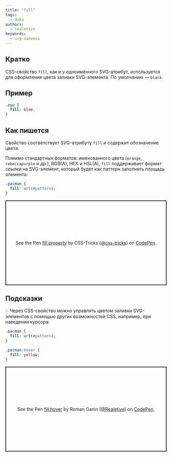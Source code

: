 ```yaml
---
title: "fill"
tags:
  - doka
authors:
  - realetive
keywords:
  - svg-заливка
---
```


## Кратко

CSS-свойство `fill`, как и у одноимённого SVG-атрибут, используется для оформления цвета заливки SVG-элемента. По умолчанию — `black`.

## Пример

```css
.eye {
  fill: blue;
}
```

## Как пишется

Свойство соответствует SVG-атрибуту `fill` и содержит обозначение цвета.

Помимо стандартных форматов: именованного цвета (`orange`, `rebeccapurple` и др.), RGB(A), HEX и HSL(A), `fill` поддерживает формат ссылки на SVG-элемент, который будет как паттерн заполнять площадь элемента:

```css
.pacman {
  fill: url(#pattern);
}
```

<p class="codepen" data-height="265" data-theme-id="light" data-default-tab="html,result" data-user="css-tricks" data-slug-hash="qbmZNw" style="height: 265px; box-sizing: border-box; display: flex; align-items: center; justify-content: center; border: 2px solid; margin: 1em 0; padding: 1em;" data-pen-title="fill property">
  <span>See the Pen <a href="https://codepen.io/team/css-tricks/pen/qbmZNw">
  fill property</a> by CSS-Tricks (<a href="https://codepen.io/css-tricks">@css-tricks</a>)
  on <a href="https://codepen.io">CodePen</a>.</span>
</p>

## Подсказки

💡 Через CSS-свойство можно управлять цветом заливки SVG-элементов с помощью других возможностей CSS, например, при наведении курсора:

```css
.pacman {
  fill: url(#pattern);
}

.pacman:hover {
  fill: yellow;
}
```

<p class="codepen" data-height="265" data-theme-id="light" data-default-tab="html,result" data-user="Realetive" data-slug-hash="KKMoVza" style="height: 265px; box-sizing: border-box; display: flex; align-items: center; justify-content: center; border: 2px solid; margin: 1em 0; padding: 1em;" data-pen-title="fill:hover">
  <span>See the Pen <a href="https://codepen.io/Realetive/pen/KKMoVza">
  fill:hover</a> by Roman Ganin (<a href="https://codepen.io/Realetive">@Realetive</a>)
  on <a href="https://codepen.io">CodePen</a>.</span>
</p>
<script async src="https://cpwebassets.codepen.io/assets/embed/ei.js"></script>
